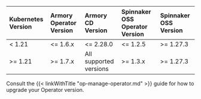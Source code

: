 | Kubernetes Version         | Armory Operator Version        | Armory CD Version  |  Spinnaker OSS Operator Version | Spinnaker OSS Version |
| :------------------------- | :----------------------------- | :----------------- | :------------------------ | :----------------- |
| < 1.21                     | <= 1.6.x                       |  <= 2.28.0          | <= 1.2.5                 | >= 1.27.3 |
| >= 1.21                    | >= 1.7.x                       | All supported versions |   >= 1.3.x    |  >= 1.27.3 |

Consult the {{< linkWithTitle "op-manage-operator.md" >}} guide for how to upgrade your Operator version.



